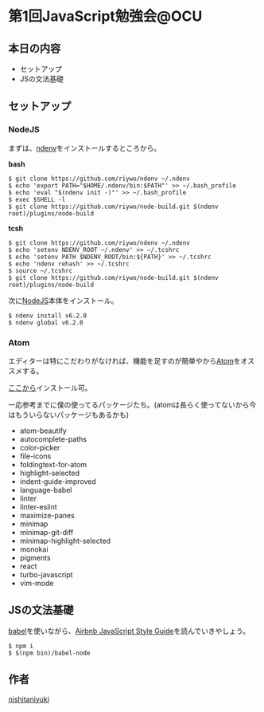 # 第1回JavaScript勉強会@OCU

## 本日の内容

- セットアップ
- JSの文法基礎

## セットアップ

### NodeJS

まずは、[ndenv](https://github.com/riywo/ndenv)をインストールするところから。

**bash**
```
$ git clone https://github.com/riywo/ndenv ~/.ndenv
$ echo 'export PATH="$HOME/.ndenv/bin:$PATH"' >> ~/.bash_profile
$ echo 'eval "$(ndenv init -)"' >> ~/.bash_profile
$ exec $SHELL -l
$ git clone https://github.com/riywo/node-build.git $(ndenv root)/plugins/node-build
```

**tcsh**
```
$ git clone https://github.com/riywo/ndenv ~/.ndenv
$ echo 'setenv NDENV_ROOT ~/.ndenv' >> ~/.tcshrc
$ echo 'setenv PATH $NDENV_ROOT/bin:${PATH}' >> ~/.tcshrc
$ echo 'ndenv rehash' >> ~/.tcshrc
$ source ~/.tcshrc
$ git clone https://github.com/riywo/node-build.git $(ndenv root)/plugins/node-build
```

次に[NodeJS](http://nodejs.jp/)本体をインストール。

```
$ ndenv install v6.2.0
$ ndenv global v6.2.0
```

### Atom

エディターは特にこだわりがなければ、機能を足すのが簡単やから[Atom](https://atom.io)をオススメする。

[ここから](https://atom.io)インストール可。

一応参考までに僕の使ってるパッケージたち。(atomは長らく使ってないから今はもういらないパッケージもあるかも)

- atom-beautify
- autocomplete-paths
- color-picker
- file-icons
- foldingtext-for-atom
- highlight-selected
- indent-guide-improved
- language-babel
- linter
- linter-eslint
- maximize-panes
- minimap
- minimap-git-diff
- minimap-highlight-selected
- monokai
- pigments
- react
- turbo-javascript
- vim-mode

## JSの文法基礎

[babel](https://babeljs.io)を使いながら、[Airbnb JavaScript Style Guide](https://github.com/airbnb/javascript)を読んでいきやしょう。

```
$ npm i
$ $(npm bin)/babel-node
```

## 作者

[nishitaniyuki](https://github.com/nishitaniyuki)
